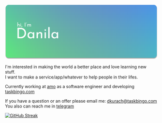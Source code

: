 ![](./newheader.svg)

I'm interested in making the world a better place and love learning new stuff.  
I want to make a service/app/whatever to help people in their lifes. 

Currently working at [amo](https://amo.tm) as a software engineer and developing [taskbingo.com](https://taskbingo.com)

<!-- ### Contacts -->

If you have a question or an offer please email me: dkurach@taskbingo.com  
You also can reach me in [telegram](https://t.me/dupreehkuda)

[![GitHub Streak](https://streak-stats.demolab.com?user=dupreehkuda&theme=transparent&hide_border=true&card_width=820)](https://git.io/streak-stats)

<!-- 
| <a href="https://github.com/anuraghazra/github-readme-stats"><img align="center" src="https://github-readme-stats.vercel.app/api?username=dupreehkuda&count_private=true&show_icons=true&hide_title=true&theme=transparent&hide_border=true" alt="Anurag's github stats" /></a> | <a href="https://github.com/anuraghazra/github-readme-stats"><img align="center" src="https://github-readme-stats.vercel.app/api/top-langs/?username=dupreehkuda&layout=compact&langs_count=6&exclude_repo=cv&hide=css,shell,dockerfile,jupyter notebook&hide_title=true&theme=transparent&hide_border=true" /></a> |
| ------------------------------------------------------------------------------------------------------------------------------------------------------------------------------------------------------------------------------------------ | ---------------------------------------------------------------------------------------------------------------------------------------------------------------------------------------------------- | -->
